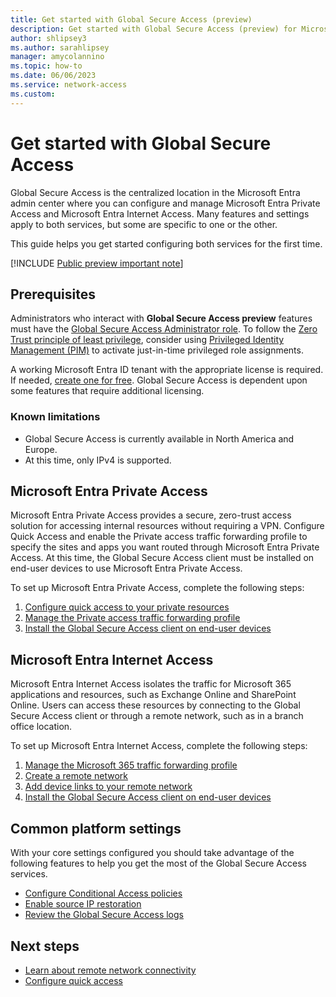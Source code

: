 ```yaml
---
title: Get started with Global Secure Access (preview)
description: Get started with Global Secure Access (preview) for Microsoft Entra.
author: shlipsey3
ms.author: sarahlipsey
manager: amycolannino
ms.topic: how-to
ms.date: 06/06/2023
ms.service: network-access
ms.custom: 
---
```


# Get started with Global Secure Access

Global Secure Access is the centralized location in the Microsoft Entra admin center where you can configure and manage Microsoft Entra Private Access and Microsoft Entra Internet Access. Many features and settings apply to both services, but some are specific to one or the other.

This guide helps you get started configuring both services for the first time.

[!INCLUDE [Public preview important note](./includes/public-preview-important-note.md)]

## Prerequisites

Administrators who interact with **Global Secure Access preview** features must have the [Global Secure Access Administrator role](../active-directory/roles/permissions-reference.md). To follow the [Zero Trust principle of least privilege](/security/zero-trust/), consider using [Privileged Identity Management (PIM)](../active-directory/privileged-identity-management/pim-configure.md) to activate just-in-time privileged role assignments.

A working Microsoft Entra ID tenant with the appropriate license is required. If needed, [create one for free](https://azure.microsoft.com/free/?WT.mc_id=A261C142F). Global Secure Access is dependent upon some features that require additional licensing.

### Known limitations

- Global Secure Access is currently available in North America and Europe.
- At this time, only IPv4 is supported.

## Microsoft Entra Private Access

Microsoft Entra Private Access provides a secure, zero-trust access solution for accessing internal resources without requiring a VPN. Configure Quick Access and enable the Private access traffic forwarding profile to specify the sites and apps you want routed through Microsoft Entra Private Access. At this time, the Global Secure Access client must be installed on end-user devices to use Microsoft Entra Private Access.

To set up Microsoft Entra Private Access, complete the following steps:

1. [Configure quick access to your private resources](how-to-configure-quick-access.md)
1. [Manage the Private access traffic forwarding profile](how-to-manage-private-access-profile.md)
1. [Install the Global Secure Access client on end-user devices](how-to-install-windows-client.md)

## Microsoft Entra Internet Access

Microsoft Entra Internet Access isolates the traffic for Microsoft 365 applications and resources, such as Exchange Online and SharePoint Online. Users can access these resources by connecting to the Global Secure Access client or through a remote network, such as in a branch office location.

To set up Microsoft Entra Internet Access, complete the following steps:

1. [Manage the Microsoft 365 traffic forwarding profile](how-to-manage-microsoft-365-profile.md)
1. [Create a remote network](how-to-manage-remote-networks.md)
1. [Add device links to your remote network](how-to-manage-remote-network-device-links.md)
1. [Install the Global Secure Access client on end-user devices](how-to-install-windows-client.md)

## Common platform settings

With your core settings configured you should take advantage of the following features to help you get the most of the Global Secure Access services.

- [Configure Conditional Access policies](how-to-target-resource.md)
- [Enable source IP restoration](how-to-source-ip-restoration.md)
- [Review the Global Secure Access logs](concept-global-secure-access-logs-monitoring.md)

## Next steps

- [Learn about remote network connectivity](concept-remote-network-connectivity.md)
- [Configure quick access](how-to-configure-quick-access.md)

